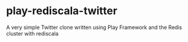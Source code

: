 # play-rediscala-twitter
A very simple Twitter clone written using Play Framework and the Redis cluster with rediscala
